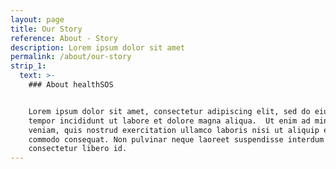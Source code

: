```yaml
---
layout: page
title: Our Story
reference: About - Story
description: Lorem ipsum dolor sit amet
permalink: /about/our-story
strip_1:
  text: >-
    ### About healthSOS


    Lorem ipsum dolor sit amet, consectetur adipiscing elit, sed do eiusmod
    tempor incididunt ut labore et dolore magna aliqua.  Ut enim ad minim
    veniam, quis nostrud exercitation ullamco laboris nisi ut aliquip ex ea
    commodo consequat. Non pulvinar neque laoreet suspendisse interdum
    consectetur libero id. 
---
```


